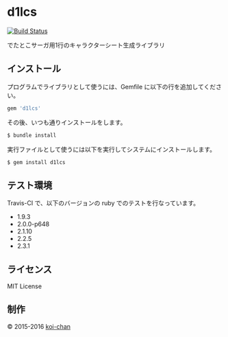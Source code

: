 # d1lcs

[![Build Status](https://travis-ci.org/koi-chan/d1lcs-gem.svg?branch=master)](https://travis-ci.org/koi-chan/d1lcs-gem)

でたとこサーガ用1行のキャラクターシート生成ライブラリ


## インストール

プログラムでライブラリとして使うには、Gemfile に以下の行を追加してください。

```ruby
gem 'd1lcs'
```

その後、いつも通りインストールをします。

```bash
$ bundle install
```

実行ファイルとして使うには以下を実行してシステムにインストールします。

```bash
$ gem install d1lcs
```


## テスト環境

Travis-CI で、以下のバージョンの ruby でのテストを行なっています。

* 1.9.3
* 2.0.0-p648
* 2.1.10
* 2.2.5
* 2.3.1


## ライセンス

MIT License


## 制作

&copy; 2015-2016 [koi-chan](https://github.com/koi-chan)
